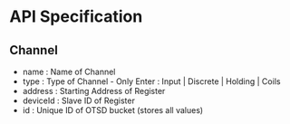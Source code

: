 # API Specification

## Channel
- name : Name of Channel
- type : Type of Channel - Only Enter : Input | Discrete | Holding | Coils
- address : Starting Address of Register
- deviceId : Slave ID of Register
- id : Unique ID of OTSD bucket (stores all values)